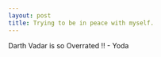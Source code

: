 ```yaml
---
layout: post
title: Trying to be in peace with myself.
---
```


Darth Vadar is so Overrated !! - Yoda
